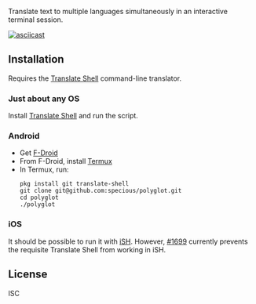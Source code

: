 Translate text to multiple languages simultaneously in an interactive terminal session.

[![asciicast](https://asciinema.org/a/541313.svg)](https://asciinema.org/a/541313)

## Installation

Requires the [Translate Shell](https://github.com/soimort/translate-shell) command-line translator.

### Just about any OS

Install [Translate Shell](https://github.com/soimort/translate-shell) and run the script.

### Android

- Get [F-Droid](https://f-droid.org)
- From F-Droid, install [Termux](https://f-droid.org/en/packages/com.termux/)
- In Termux, run:
  ```
  pkg install git translate-shell
  git clone git@github.com:specious/polyglot.git
  cd polyglot
  ./polyglot
  ```

### iOS

It should be possible to run it with [iSH](https://github.com/ish-app/ish). However, [#1699](https://github.com/ish-app/ish/issues/1699#issuecomment-1332663802) currently prevents the requisite Translate Shell from working in iSH.

## License

ISC
